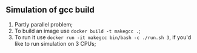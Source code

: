 Simulation of gcc build
--
1. Partly parallel problem;
2. To build an image use `docker build -t makegcc .`;
3. To run it use `docker run -it makegcc bin/bash -c ./run.sh 3`, 
if you'd like to run simulation on 3 CPUs;
